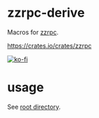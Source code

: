 # zzrpc-derive

Macros for [zzrpc](https://github.com/zduny/zzrpc).

https://crates.io/crates/zzrpc

[![ko-fi](https://ko-fi.com/img/githubbutton_sm.svg)](https://ko-fi.com/O5O31JYZ4)

# usage

See [root directory](https://github.com/zduny/zzrpc).
